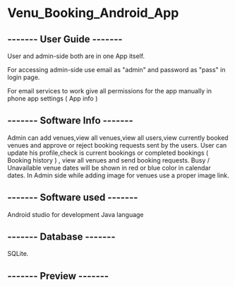 # Venu_Booking_Android_App
## ------- User Guide -------
User and admin-side both are in one App itself.

For accessing admin-side use email as "admin" and password as "pass" in login page.

For email services to work give all permissions for the app manually in phone app settings ( App info )
## ------- Software Info -------
Admin can add venues,view all venues,view all users,view currently booked venues and approve or reject booking requests sent by the users.
User can update his profile,check is current bookings or completed bookings ( Booking history ) , view all venues and send booking requests.
Busy / Unavailable venue dates will be shown in red or blue color in calendar dates.
In Admin side while adding image for venues use a proper image link.
## ------- Software used -------
Android studio for development
Java language
## ------- Database -------
SQLite.
## ------- Preview -------

